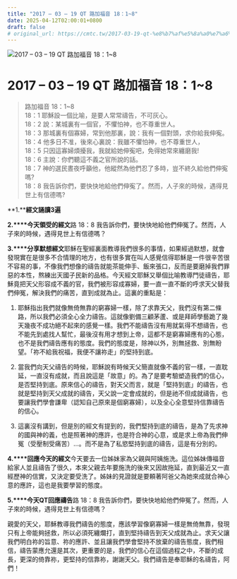 ```yaml
---
title: "2017 – 03 – 19 QT 路加福音 18：1~8"
date: 2025-04-12T02:00:01+0800
draft: false
# original_url: https://cmtc.tw/2017-03-19-qt-%e8%b7%af%e5%8a%a0%e7%a6%8f%e9%9f%b3-18%ef%bc%9a18
---
```


![2017 – 03 – 19 QT 路加福音 18：1\~8](/images/qt.jpg   "2017 – 03 – 19 QT 路加福音 18：1\~8")

# 2017 – 03 – 19 QT 路加福音 18：1\~8

> 路加福音 18：1\~8  
> 18：1 耶穌設一個比喻，是要人常常禱告，不可灰心。  
> 18：2 說：某城裏有一個官，不懼怕神，也不尊重世人。  
> 18：3 那城裏有個寡婦，常到他那裏，說：我有一個對頭，求你給我伸寃。  
> 18：4 他多日不准，後來心裏說：我雖不懼怕神，也不尊重世人，  
> 18：5 只因這寡婦煩擾我，我就給她伸寃吧，免得她常來纏磨我!  
> 18：6 主說：你們聽這不義之官所說的話。  
> 18：7 神的選民晝夜呼籲他，他縱然為他們忍了多時，豈不終久給他們伸寃嗎?  
> 18：8 我告訴你們，要快快地給他們伸寃了。然而，人子來的時候，遇得見世上有信德嗎?

**1.****經文誦讀3遍**

**2.****今天領受的經文**路 18：8 我告訴你們，要快快地給他們伸冤了。然而，人子來的時候，遇得見世上有信德嗎？

**3.****分享默想經文**耶穌在聖經裏面教導我們很多的事情，如果經過默想，就會發現實在是很多不合情理的地方，也有很多實在叫人感覺信得耶穌是一件很辛苦很不容易的事，不像我們想像的禱告就能茶能伸手、飯來張口，反而是要磨掉我們罪惡的本性，熬練出天國子民新的品格。今天經文耶穌又舉個比喻教導門徒禱告，耶穌竟把天父形容成不義的官，我們被形容成寡婦，要一直一直不斷的呼求天父替我們伸冤，解決我們的痛苦，直到成就為止。這裏的重點是：

1. 耶穌指出我們就像無倚無靠的窮寡婦一樣，除了求靠天父，我們沒有第二條路，所以我們必須全心全力禱告。這就像劉備三顧茅蘆、或是拜師學藝跪了幾天幾夜不成功絕不起來的感覺一樣。我們不能禱告沒有用就氣得不想禱告，也不能先到處找人幫忙，最後沒有用才想到上帝，這都不是窮寡婦應有的心態，也不是我們禱告應有的態度。我們的態度是，除神以外，別無拯救、別無盼望。「祢不給我祝福，我便不讓祢走」的堅持到底。

2. 當我們向天父禱告的時候，耶穌說有時候天父簡直就像不義的官一樣，一直耽延，一直沒有成就，而且說這是「故意」的。為了是要考驗塑造我們的信心，是否堅持到底。原來信心的禱告，對天父而言，就是「堅持到底」的禱告，也就是堅持到天父成就的禱告，天父說一定會成就的，但是祂不但成就禱告，也要讓我們學會謙卑（認知自己原來是個窮寡婦），以及全心全意堅持信靠禱告的信心。

3. 這裏沒有講到，但是別的經文有提到的，我們堅持到底的禱告，是為了先求神的國與神的義，也是照著神的應許，也是符合神的心意，或是求上帝為我們伸冤（受壓制受痛苦）…。而不是為了私慾堅持到底的禱告，這是有分別的。

**4.****回應今天的經文**今天要去一位姊妹家為父親與阿姨施洗。這位姊妹傳福音給家人並且禱告了很久，本來父親去年要施洗的後來又因故拖延，直到最近又一直經歷神的信實，又決定要受洗了。姊妹的見證就是要頼著阿爸父為她來成就合神心意的應許，這也是我要學習的態度。

**5.****今天QT回應禱告**路 18：8 我告訴你們，要快快地給他們伸冤了。然而，人子來的時候，遇得見世上有信德嗎？

親愛的天父，耶穌教導我們禱告的態度，應該學習像窮寡婦一樣是無倚無靠，發現只有上帝能夠拯救，所以必須死纏爛打，直到堅持禱告到天父成就為止。求天父讓我們明白祢的旨意、祢的應許、並且讓我們學會堅持不放棄的禱告態度，我們相信，禱告蒙應允還是其次，更重要的是，我們的信心在這個過程之中，不斷的成長，更深的倚靠祢，更堅持的信靠祢，謝謝天父。我們禱告是奉耶穌的名禱告，阿們！